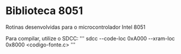 # Biblioteca 8051
Rotinas desenvolvidas para o microcontrolador Intel 8051

Para compilar, utilize o SDCC:
'''
sdcc --code-loc 0xA000 --xram-loc 0x8000 <codigo-fonte.c>
'''
